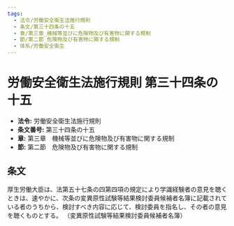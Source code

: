 ```yaml
---
tags:
  - 法令/労働安全衛生法施行規則
  - 条文/第三十四条の十五
  - 章/第三章_機械等並びに危険物及び有害物に関する規制
  - 節/第二節_危険物及び有害物に関する規制
  - 体系/労働安全衛生
---
```

# 労働安全衛生法施行規則 第三十四条の十五

- **法令:** 労働安全衛生法施行規則
- **条文番号:** 第三十四条の十五
- **章:** 第三章　機械等並びに危険物及び有害物に関する規制
- **節:** 第二節　危険物及び有害物に関する規制

## 条文
厚生労働大臣は、法第五十七条の四第四項の規定により学識経験者の意見を聴くときは、速やかに、次条の変異原性試験等結果検討委員候補者名簿に記載されている者のうちから、検討すべき内容に応じて、検討委員を指名し、その者の意見を聴くものとする。
（変異原性試験等結果検討委員候補者名簿）

